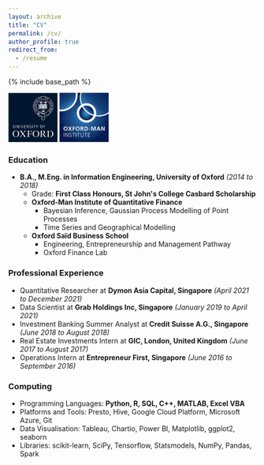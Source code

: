 ```yaml
---
layout: archive
title: "CV"
permalink: /cv/
author_profile: true
redirect_from:
  - /resume
---
```


{% include base_path %}

<p align="left"><img src="/images/oxford-logo.png" title="A/B Testing" width="100" height="100" /> <img src="/images/oxford-man-institute-logo.png" title="A/B Testing" width="100" height="100" /></p>

### Education
* **B.A., M.Eng. in Information Engineering, University of Oxford** *(2014 to 2018)*
  * Grade: **First Class Honours, St John's College Casbard Scholarship**
  * **Oxford-Man Institute of Quantitative Finance**
    * Bayesian Inference, Gaussian Process Modelling of Point Processes
    * Time Series and Geographical Modelling
  * **Oxford Saïd Business School**
    * Engineering, Entrepreneurship and Management Pathway
    * Oxford Finance Lab


### Professional Experience
* Quantitative Researcher at **Dymon Asia Capital, Singapore** *(April 2021 to December 2021)*
* Data Scientist at **Grab Holdings Inc, Singapore** *(January 2019 to April 2021)*
* Investment Banking Summer Analyst at **Credit Suisse A.G., Singapore** *(June 2018 to August 2018)*
* Real Estate Investments Intern at **GIC, London, United Kingdom** *(June 2017 to August 2017)*
* Operations Intern at **Entrepreneur First, Singapore** *(June 2016 to September 2016)*

### Computing
* Programming Languages: **Python, R, SQL, C++, MATLAB, Excel VBA**
* Platforms and Tools: Presto, Hive, Google Cloud Platform, Microsoft Azure, Git
* Data Visualisation: Tableau, Chartio, Power BI, Matplotlib, ggplot2, seaborn
* Libraries: scikit-learn, SciPy, Tensorflow, Statsmodels, NumPy, Pandas, Spark
